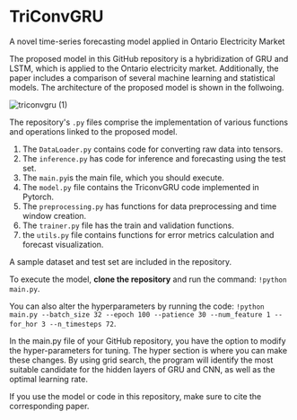 # TriConvGRU
A novel time-series forecasting model applied in Ontario Electricity Market

The proposed model in this GitHub repository is a hybridization of GRU and LSTM, which is applied to the Ontario electricity market. Additionally, the paper includes a comparison of several machine learning and statistical models. The architecture of the proposed model is shown in the follwoing. 

![triconvgru (1)](https://user-images.githubusercontent.com/58978680/230785238-65a0d35c-c7b3-4eb6-923c-f4ec7d3b3ae5.png)


The repository's `.py` files comprise the implementation of various functions and operations linked to the proposed model.

1. The `DataLoader.py` contains code for converting raw data into tensors.
2. The `inference.py` has code for inference and forecasting using the test set. 
3. The `main.py`is the main file, which you should execute. 
4. The `model.py` file contains the TriconvGRU code implemented in Pytorch.
5. The `preprocessing.py` has functions for data preprocessing and time window creation. 
6. The `trainer.py` file has the train and validation functions.
7. the `utils.py` file contains functions for error metrics calculation and forecast visualization.


A sample dataset and test set are included in the repository. 

To execute the model, **clone the repository** and run the command: `!python main.py`.

You can also alter the hyperparameters by running the code: `!python main.py --batch_size 32 --epoch 100 --patience 30 --num_feature 1 --for_hor 3 --n_timesteps 72`. 

In the main.py file of your GitHub repository, you have the option to modify the hyper-parameters for tuning. The hyper section is where you can make these changes. By using grid search, the program will identify the most suitable candidate for the hidden layers of GRU and CNN, as well as the optimal learning rate.

If you use the model or code in this repository, make sure to cite the corresponding paper.
